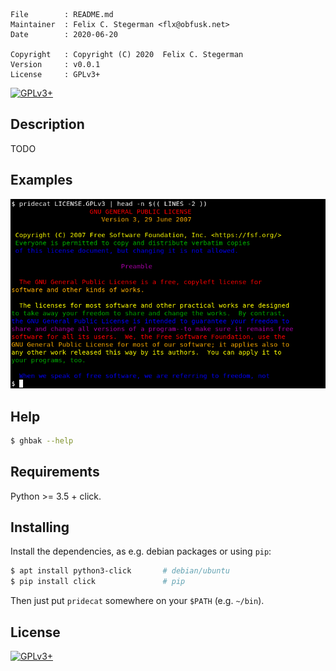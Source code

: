 <!-- {{{1 -->

    File        : README.md
    Maintainer  : Felix C. Stegerman <flx@obfusk.net>
    Date        : 2020-06-20

    Copyright   : Copyright (C) 2020  Felix C. Stegerman
    Version     : v0.0.1
    License     : GPLv3+

<!-- }}}1 -->

[![GPLv3+](https://img.shields.io/badge/license-GPLv3+-blue.svg)](https://www.gnu.org/licenses/gpl-3.0.html)

## Description

TODO

## Examples

![screenshot](screenshot.png)

## Help

```bash
$ ghbak --help
```

## Requirements

Python >= 3.5 + click.

## Installing

Install the dependencies, as e.g. debian packages or using `pip`:

```bash
$ apt install python3-click       # debian/ubuntu
$ pip install click               # pip
```

Then just put `pridecat` somewhere on your `$PATH` (e.g. `~/bin`).

## License

[![GPLv3+](https://www.gnu.org/graphics/gplv3-127x51.png)](https://www.gnu.org/licenses/gpl-3.0.html)

<!-- vim: set tw=70 sw=2 sts=2 et fdm=marker : -->
